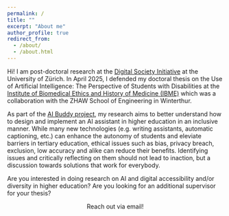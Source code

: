 ```yaml
---
permalink: /
title: ""
excerpt: "About me"
author_profile: true
redirect_from: 
  - /about/
  - /about.html
---
```


Hi! I am post-doctoral research at the [Digital Society Initiative](https://www.dsi.uzh.ch/en.html) at the University of Zürich. In April 2025, I defended my doctoral thesis on the Use of Artificial Intelligence: The Perspective of Students with Disabilities at the [Institute of Biomedical Ethics and History of Medicine (IBME)](https://www.ibme.uzh.ch/en.html) which was a collaboration with the ZHAW School of Engineering in Winterthur. 

As part of the [AI Buddy project](https://www.ai-buddy.uzh.ch/en.html), my research aims to better understand how to design and implement an AI assistant in higher education in an inclusive manner. While many new technologies (e.g. writing assistants, automatic captioning, etc.) can enhance the autonomy of students and eleviate barriers in tertiary education, ethical issues such as bias, privacy breach, exclusion, low accuracy and alike can reduce their benefits. Identifying issues and critically reflecting on them should not lead to inaction, but a discussion towards solutions that work for everybody. 

Are you interested in doing research on AI and digital accessibility and/or diversity in higher education? Are you looking for an additional supervisor for your thesis? 
<div style="text-align: center;">
<a href="mailto:oriane.pierres@dsi.uzh.ch" class="btn" style="text-decoration:none;">Reach out via email!</a>
</div>



